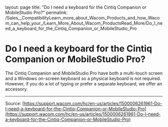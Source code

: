 layout: page
title: "Do I need a keyboard for the Cintiq Companion or MobileStudio Pro?"
permalink: /Sales__CompatibilityLearn_more_about_Wacom_Products_and_how_Wacom_can_help_your_/Learn_More_About_Wacom_ProductsRead_More/Do_I_need_a_keyboard_for_the_Cintiq_Companion_or_MobileStudio_Pro

# Do I need a keyboard for the Cintiq Companion or MobileStudio Pro?

The Cintiq Companion and MobileStudio Pro have both a multi-touch screen and a Windows on-screen keyboard so a physical keyboard is not required. However, if you do a lot of typing or prefer a separate keyboard, we offer an accessory.

---
Source: [https://support.wacom.com/hc/en-us/articles/1500006261961-Do-I-need-a-keyboard-for-the-Cintiq-Companion-or-MobileStudio-Pro](https://support.wacom.com/hc/en-us/articles/1500006261961-Do-I-need-a-keyboard-for-the-Cintiq-Companion-or-MobileStudio-Pro)
